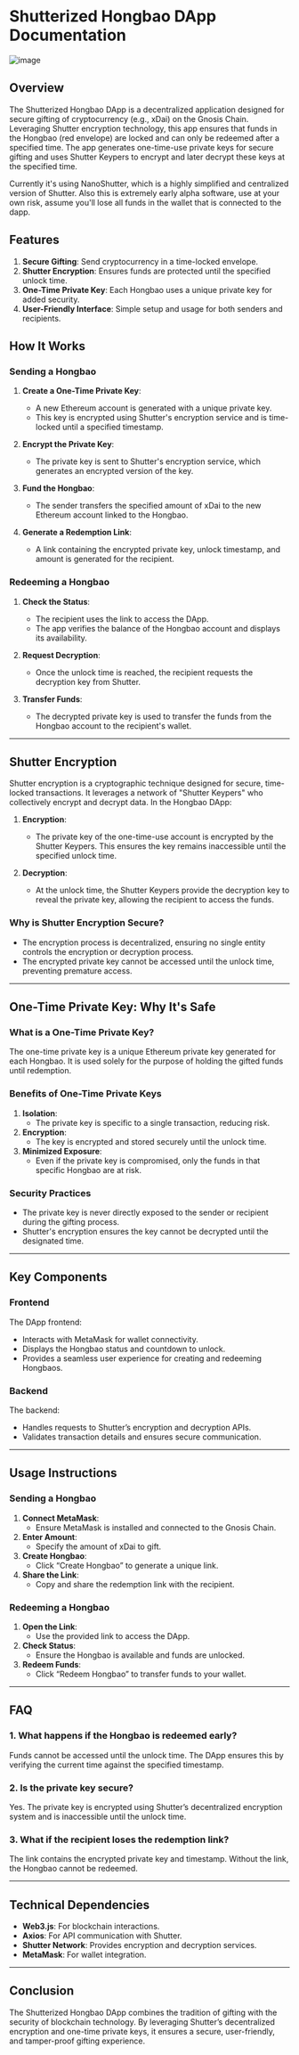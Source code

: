 # Shutterized Hongbao DApp Documentation

![image](https://github.com/user-attachments/assets/8a18a818-532f-4384-9e96-018ef362507f)


## Overview
The Shutterized Hongbao DApp is a decentralized application designed for secure gifting of cryptocurrency (e.g., xDai) on the Gnosis Chain. Leveraging Shutter encryption technology, this app ensures that funds in the Hongbao (red envelope) are locked and can only be redeemed after a specified time. The app generates one-time-use private keys for secure gifting and uses Shutter Keypers to encrypt and later decrypt these keys at the specified time.

Currently it's using NanoShutter, which is a highly simplified and centralized version of Shutter. Also this is extremely early alpha software, use at your own risk, assume you'll lose all funds in the wallet that is connected to the dapp.

## Features
1. **Secure Gifting**: Send cryptocurrency in a time-locked envelope.
2. **Shutter Encryption**: Ensures funds are protected until the specified unlock time.
3. **One-Time Private Key**: Each Hongbao uses a unique private key for added security.
4. **User-Friendly Interface**: Simple setup and usage for both senders and recipients.

## How It Works

### Sending a Hongbao
1. **Create a One-Time Private Key**:
   - A new Ethereum account is generated with a unique private key.
   - This key is encrypted using Shutter's encryption service and is time-locked until a specified timestamp.

2. **Encrypt the Private Key**:
   - The private key is sent to Shutter's encryption service, which generates an encrypted version of the key.

3. **Fund the Hongbao**:
   - The sender transfers the specified amount of xDai to the new Ethereum account linked to the Hongbao.

4. **Generate a Redemption Link**:
   - A link containing the encrypted private key, unlock timestamp, and amount is generated for the recipient.

### Redeeming a Hongbao
1. **Check the Status**:
   - The recipient uses the link to access the DApp.
   - The app verifies the balance of the Hongbao account and displays its availability.

2. **Request Decryption**:
   - Once the unlock time is reached, the recipient requests the decryption key from Shutter.

3. **Transfer Funds**:
   - The decrypted private key is used to transfer the funds from the Hongbao account to the recipient's wallet.

---

## Shutter Encryption

Shutter encryption is a cryptographic technique designed for secure, time-locked transactions. It leverages a network of "Shutter Keypers" who collectively encrypt and decrypt data. In the Hongbao DApp:

1. **Encryption**:
   - The private key of the one-time-use account is encrypted by the Shutter Keypers. This ensures the key remains inaccessible until the specified unlock time.

2. **Decryption**:
   - At the unlock time, the Shutter Keypers provide the decryption key to reveal the private key, allowing the recipient to access the funds.

### Why is Shutter Encryption Secure?
- The encryption process is decentralized, ensuring no single entity controls the encryption or decryption process.
- The encrypted private key cannot be accessed until the unlock time, preventing premature access.

---

## One-Time Private Key: Why It's Safe

### What is a One-Time Private Key?
The one-time private key is a unique Ethereum private key generated for each Hongbao. It is used solely for the purpose of holding the gifted funds until redemption.

### Benefits of One-Time Private Keys
1. **Isolation**:
   - The private key is specific to a single transaction, reducing risk.
2. **Encryption**:
   - The key is encrypted and stored securely until the unlock time.
3. **Minimized Exposure**:
   - Even if the private key is compromised, only the funds in that specific Hongbao are at risk.

### Security Practices
- The private key is never directly exposed to the sender or recipient during the gifting process.
- Shutter's encryption ensures the key cannot be decrypted until the designated time.

---

## Key Components

### Frontend
The DApp frontend:
- Interacts with MetaMask for wallet connectivity.
- Displays the Hongbao status and countdown to unlock.
- Provides a seamless user experience for creating and redeeming Hongbaos.

### Backend
The backend:
- Handles requests to Shutter’s encryption and decryption APIs.
- Validates transaction details and ensures secure communication.

---

## Usage Instructions

### Sending a Hongbao
1. **Connect MetaMask**:
   - Ensure MetaMask is installed and connected to the Gnosis Chain.
2. **Enter Amount**:
   - Specify the amount of xDai to gift.
3. **Create Hongbao**:
   - Click “Create Hongbao” to generate a unique link.
4. **Share the Link**:
   - Copy and share the redemption link with the recipient.

### Redeeming a Hongbao
1. **Open the Link**:
   - Use the provided link to access the DApp.
2. **Check Status**:
   - Ensure the Hongbao is available and funds are unlocked.
3. **Redeem Funds**:
   - Click “Redeem Hongbao” to transfer funds to your wallet.

---

## FAQ

### 1. What happens if the Hongbao is redeemed early?
Funds cannot be accessed until the unlock time. The DApp ensures this by verifying the current time against the specified timestamp.

### 2. Is the private key secure?
Yes. The private key is encrypted using Shutter’s decentralized encryption system and is inaccessible until the unlock time.

### 3. What if the recipient loses the redemption link?
The link contains the encrypted private key and timestamp. Without the link, the Hongbao cannot be redeemed.

---

## Technical Dependencies
- **Web3.js**: For blockchain interactions.
- **Axios**: For API communication with Shutter.
- **Shutter Network**: Provides encryption and decryption services.
- **MetaMask**: For wallet integration.

---

## Conclusion
The Shutterized Hongbao DApp combines the tradition of gifting with the security of blockchain technology. By leveraging Shutter’s decentralized encryption and one-time private keys, it ensures a secure, user-friendly, and tamper-proof gifting experience.

